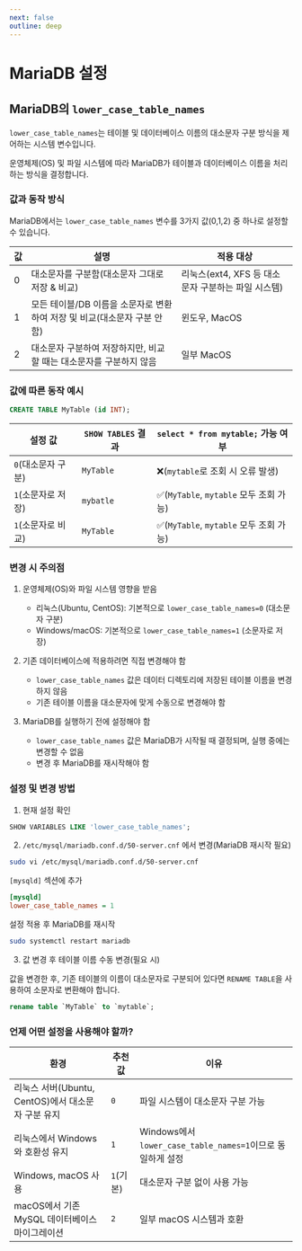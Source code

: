```yaml
---
next: false
outline: deep
---
```


# MariaDB 설정

## MariaDB의 `lower_case_table_names`

`lower_case_table_names`는 테이블 및 데이터베이스 이름의 대소문자 구분 방식을 제어하는 시스템 변수입니다.

운영체제(OS) 및 파일 시스템에 따라 MariaDB가 테이블과 데이터베이스 이름을 처리하는 방식을 결정합니다.

### 값과 동작 방식

MariaDB에서는 `lower_case_table_names` 변수를 3가지 값(0,1,2) 중 하나로 설정할 수 있습니다.

|값|설명|적용 대상|
|--|---|--------|
|0|대소문자를 구분함(대소문자 그대로 저장 & 비교)|리눅스(ext4, XFS 등 대소문자 구분하는 파일 시스템)|
|1|모든 테이블/DB 이름을 소문자로 변환하여 저장 및 비교(대소문자 구분 안 함)|윈도우, MacOS|
|2|대소문자 구분하여 저장하지만, 비교할 때는 대소문자를 구분하지 않음|일부 MacOS|

### 값에 따른 동작 예시

```sql
CREATE TABLE MyTable (id INT);
```

|설정 값|`SHOW TABLES` 결과|`select * from mytable;` 가능 여부|
|------|-----------------|----------------------------------|
|`0`(대소문자 구분)|`MyTable`|❌(`mytable`로 조회 시 오류 발생)|
|`1`(소문자로 저장)|`mybatle`|✅(`MyTable`, `mytable` 모두 조회 가능)|
|`1`(소문자로 비교)|`MyTable`|✅(`MyTable`, `mytable` 모두 조회 가능)|

### 변경 시 주의점

1. 운영체제(OS)와 파일 시스템 영향을 받음
    - 리눅스(Ubuntu, CentOS): 기본적으로 `lower_case_table_names=0` (대소문자 구분)
    - Windows/macOS: 기본적으로 `lower_case_table_names=1` (소문자로 저장)

2. 기존 데이터베이스에 적용하려면 직접 변경해야 함
    - `lower_case_table_names` 값은 데이터 디렉토리에 저장된 테이블 이름을 변경하지 않음
    - 기존 테이블 이름을 대소문자에 맞게 수동으로 변경해야 함

3. MariaDB를 실행하기 전에 설정해야 함
    - `lower_case_table_names` 값은 MariaDB가 시작될 때 결정되며, 실행 중에는 변경할 수 없음
    - 변경 후 MariaDB를 재시작해야 함

### 설정 및 변경 방법

1. 현재 설정 확인

```sql
SHOW VARIABLES LIKE 'lower_case_table_names';
```

2. `/etc/mysql/mariadb.conf.d/50-server.cnf` 에서 변경(MariaDB 재시작 필요)

```bash
sudo vi /etc/mysql/mariadb.conf.d/50-server.cnf
```

`[mysqld]` 섹션에 추가

```ini
[mysqld]
lower_case_table_names = 1
```

설정 적용 후 MariaDB를 재시작

```bash
sudo systemctl restart mariadb
```

3. 값 변경 후 테이블 이름 수동 변경(필요 시)

값을 변경한 후, 기존 테이블의 이름이 대소문자로 구분되어 있다면 `RENAME TABLE`을 사용하여 소문자로 변환해야 합니다.

```sql
rename table `MyTable` to `mytable`;
```

### 언제 어떤 설정을 사용해야 할까?

|환경|추천값|이유|
|---|------|---|
|리눅스 서버(Ubuntu, CentOS)에서 대소문자 구분 유지|`0`|파일 시스템이 대소문자 구분 가능|
|리눅스에서 Windows와 호환성 유지|`1`|Windows에서 `lower_case_table_names=1`이므로 동일하게 설정|
|Windows, macOS 사용|`1`(기본)|대소문자 구분 없이 사용 가능|
|macOS에서 기존 MySQL 데이터베이스 마이그레이션|`2`|일부 macOS 시스템과 호환|
